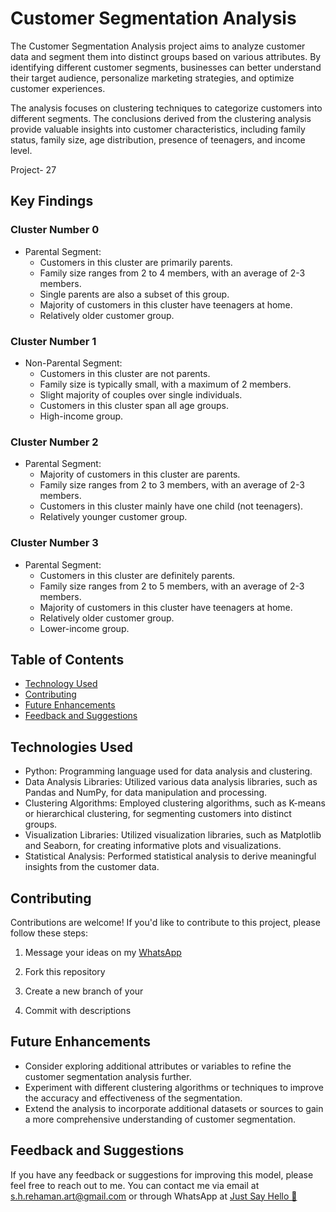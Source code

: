 # Customer Segmentation Analysis
The Customer Segmentation Analysis project aims to analyze customer data and segment them into distinct groups based on various attributes. By identifying different customer segments, businesses can better understand their target audience, personalize marketing strategies, and optimize customer experiences.

The analysis focuses on clustering techniques to categorize customers into different segments. The conclusions derived from the clustering analysis provide valuable insights into customer characteristics, including family status, family size, age distribution, presence of teenagers, and income level.

Project- 27


## Key Findings

### Cluster Number 0

- Parental Segment:
  - Customers in this cluster are primarily parents.
  - Family size ranges from 2 to 4 members, with an average of 2-3 members.
  - Single parents are also a subset of this group.
  - Majority of customers in this cluster have teenagers at home.
  - Relatively older customer group.

### Cluster Number 1

- Non-Parental Segment:
  - Customers in this cluster are not parents.
  - Family size is typically small, with a maximum of 2 members.
  - Slight majority of couples over single individuals.
  - Customers in this cluster span all age groups.
  - High-income group.

### Cluster Number 2

- Parental Segment:
  - Majority of customers in this cluster are parents.
  - Family size ranges from 2 to 3 members, with an average of 2-3 members.
  - Customers in this cluster mainly have one child (not teenagers).
  - Relatively younger customer group.

### Cluster Number 3

- Parental Segment:
  - Customers in this cluster are definitely parents.
  - Family size ranges from 2 to 5 members, with an average of 2-3 members.
  - Majority of customers in this cluster have teenagers at home.
  - Relatively older customer group.
  - Lower-income group.

## Table of Contents
- [Technology Used](#technologies)
- [Contributing](#contributing)
- [Future Enhancements](#future)
- [Feedback and Suggestions](#feedback-and-suggestions) 

## Technologies Used
- Python: Programming language used for data analysis and clustering.
- Data Analysis Libraries: Utilized various data analysis libraries, such as Pandas and NumPy, for data manipulation and processing.
- Clustering Algorithms: Employed clustering algorithms, such as K-means or hierarchical clustering, for segmenting customers into distinct groups.
- Visualization Libraries: Utilized visualization libraries, such as Matplotlib and Seaborn, for creating informative plots and visualizations.
- Statistical Analysis: Performed statistical analysis to derive meaningful insights from the customer data.

## Contributing

Contributions are welcome! If you'd like to contribute to this project, please follow these steps:

 1. Message your ideas on my [WhatsApp](https://api.whatsapp.com/send/?phone=919777795786&text=Hello%20Shaikh%20Habibur%20Rehaman,%20I%20get%20this%20no.%20from%20your%20Github%20&type=phone_number&app_absent=0)
 2. Fork this repository 

 3. Create a new branch of your 
 4. Commit with descriptions 


## Future Enhancements
- Consider exploring additional attributes or variables to refine the customer segmentation analysis further.
- Experiment with different clustering algorithms or techniques to improve the accuracy and effectiveness of the segmentation.
- Extend the analysis to incorporate additional datasets or sources to gain a more comprehensive understanding of customer segmentation.



## Feedback and Suggestions

If you have any feedback or suggestions for improving this model, please feel free to reach out to me. You can contact me via email at s.h.rehaman.art@gmail.com or through WhatsApp at [Just Say Hello 👋 ](https://api.whatsapp.com/send/?phone=919777795786&text=Hello%20Shaikh%20Habibur%20Rehaman,%20I%20get%20this%20no.%20from%20your%20Github%20&type=phone_number&app_absent=0)
